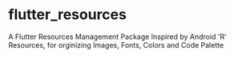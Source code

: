 # flutter_resources
A Flutter Resources Management Package Inspired by Android 'R' Resources, for orginizing Images, Fonts, Colors and Code Palette

